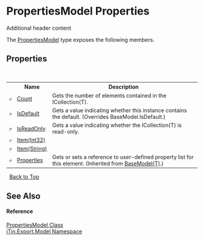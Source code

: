 # PropertiesModel Properties
Additional header content 

The <a href="T_iTin_Export_Model_PropertiesModel">PropertiesModel</a> type exposes the following members.


## Properties
&nbsp;<table><tr><th></th><th>Name</th><th>Description</th></tr><tr><td>![Public property](media/pubproperty.gif "Public property")</td><td><a href="P_iTin_Export_Model_PropertiesModel_Count">Count</a></td><td>
Gets the number of elements contained in the ICollection(T).</td></tr><tr><td>![Public property](media/pubproperty.gif "Public property")</td><td><a href="P_iTin_Export_Model_PropertiesModel_IsDefault">IsDefault</a></td><td>
Gets a value indicating whether this instance contains the default.
 (Overrides BaseModel.IsDefault.)</td></tr><tr><td>![Public property](media/pubproperty.gif "Public property")</td><td><a href="P_iTin_Export_Model_PropertiesModel_IsReadOnly">IsReadOnly</a></td><td>
Gets a value indicating whether the ICollection(T) is read-only.</td></tr><tr><td>![Public property](media/pubproperty.gif "Public property")</td><td><a href="P_iTin_Export_Model_PropertiesModel_Item">Item(Int32)</a></td><td /></tr><tr><td>![Public property](media/pubproperty.gif "Public property")</td><td><a href="P_iTin_Export_Model_PropertiesModel_Item_1">Item(String)</a></td><td /></tr><tr><td>![Public property](media/pubproperty.gif "Public property")</td><td><a href="P_iTin_Export_Model_BaseModel_1_Properties">Properties</a></td><td>
Gets or sets a reference to user-defined property list for this element.
 (Inherited from <a href="T_iTin_Export_Model_BaseModel_1">BaseModel(T)</a>.)</td></tr></table>&nbsp;
<a href="#propertiesmodel-properties">Back to Top</a>

## See Also


#### Reference
<a href="T_iTin_Export_Model_PropertiesModel">PropertiesModel Class</a><br /><a href="N_iTin_Export_Model">iTin.Export.Model Namespace</a><br />